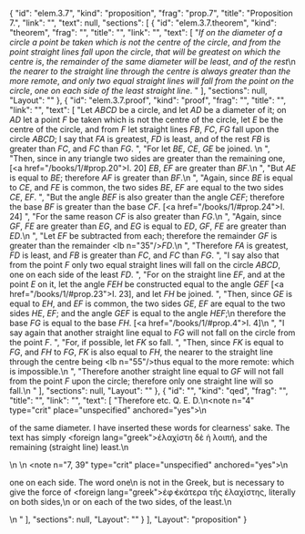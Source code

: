 {
  "id": "elem.3.7",
  "kind": "proposition",
  "frag": "prop.7",
  "title": "Proposition 7.",
  "link": "",
  "text": null,
  "sections": [
    {
      "id": "elem.3.7.theorem",
      "kind": "theorem",
      "frag": "",
      "title": "",
      "link": "",
      "text": [
        "<var>If on the diameter of a circle a point be taken which is not the centre of the circle</var>, <var>and from the point straight lines fall upon the circle</var>, <var>that will be greatest on which the centre is</var>, <var>the remainder of the same diameter will be least</var>, <var>and of the rest</var>\n       <var>the nearer to the straight line through the centre is always greater than the more remote</var>, <var>and only two equal straight lines will fall from the point on the circle</var>, <var>one on each side of the least straight line</var>. "
      ],
      "sections": null,
      "Layout": ""
    },
    {
      "id": "elem.3.7.proof",
      "kind": "proof",
      "frag": "",
      "title": "",
      "link": "",
      "text": [
        "Let <var>ABCD</var> be a circle, and let <var>AD</var> be a diameter of it; on <var>AD</var> let a point <var>F</var> be taken which is not the centre of the circle, let <var>E</var> be the centre of the circle, and from <var>F</var> let straight lines <var>FB</var>, <var>FC</var>, <var>FG</var> fall upon the circle <var>ABCD</var>; I say that <var>FA</var> is greatest, <var>FD</var> is least, and of the rest <var>FB</var> is greater than <var>FC</var>, and <var>FC</var> than <var>FG</var>. ",
        "For let <var>BE</var>, <var>CE</var>, <var>GE</var> be joined. \n      ",
        "Then, since in any triangle two sides are greater than the remaining one, [<a href=\"/books/1/#prop.20\">I. 20</a>] <var>EB</var>, <var>EF</var> are greater than <var>BF</var>.\n      ",
        "But <var>AE</var> is equal to <var>BE</var>; therefore <var>AF</var> is greater than <var>BF</var>.\n      ",
        "Again, since <var>BE</var> is equal to <var>CE</var>, and <var>FE</var> is common, the two sides <var>BE</var>, <var>EF</var> are equal to the two sides <var>CE</var>, <var>EF</var>. ",
        "But the angle <var>BEF</var> is also greater than the angle <var>CEF</var>; therefore the base <var>BF</var> is greater than the base <var>CF</var>. [<a href=\"/books/1/#prop.24\">I. 24</a>] ",
        "For the same reason <var>CF</var> is also greater than <var>FG</var>.\n       ",
        "Again, since <var>GF</var>, <var>FE</var> are greater than <var>EG</var>, and <var>EG</var> is equal to <var>ED</var>, <var>GF</var>, <var>FE</var> are greater than <var>ED</var>.\n      ",
        "Let <var>EF</var> be subtracted from each; therefore the remainder <var>GF</var> is greater than the remainder <lb n=\"35\"/><var>FD</var>.\n      ",
        "Therefore <var>FA</var> is greatest, <var>FD</var> is least, and <var>FB</var> is greater than <var>FC</var>, and <var>FC</var> than <var>FG</var>. ",
        "I say also that from the point <var>F</var> only two equal straight lines will fall on the circle <var>ABCD</var>, one on each side of the least <var>FD</var>. ",
        "For on the straight line <var>EF</var>, and at the point <var>E</var> on it, let the angle <var>FEH</var> be constructed equal to the angle <var>GEF</var> [<a href=\"/books/1/#prop.23\">I. 23</a>], and let <var>FH</var> be joined. ",
        "Then, since <var>GE</var> is equal to <var>EH</var>, and <var>EF</var> is common, the two sides <var>GE</var>, <var>EF</var> are equal to the two sides <var>HE</var>, <var>EF</var>; and the angle <var>GEF</var> is equal to the angle <var>HEF</var>;\n       therefore the base <var>FG</var> is equal to the base <var>FH</var>. [<a href=\"/books/1/#prop.4\">I. 4</a>]\n      ",
        "I say again that another straight line equal to <var>FG</var> will not fall on the circle from the point <var>F</var>. ",
        "For, if possible, let <var>FK</var> so fall. ",
        "Then, since <var>FK</var> is equal to <var>FG</var>, and <var>FH</var> to <var>FG</var>, <var>FK</var> is also equal to <var>FH</var>, the nearer to the straight line through the centre being <lb n=\"55\"/>thus equal to the more remote: which is impossible.\n      ",
        "Therefore another straight line equal to <var>GF</var> will not fall from the point <var>F</var> upon the circle; therefore only one straight line will so fall.\n      "
      ],
      "sections": null,
      "Layout": ""
    },
    {
      "id": "",
      "kind": "qed",
      "frag": "",
      "title": "",
      "link": "",
      "text": [
        "Therefore etc. Q. E. D.\n<note n=\"4\" type=\"crit\" place=\"unspecified\" anchored=\"yes\">\n        <p>of the same diameter. I have inserted these words for clearness' sake. The text has simply <foreign lang=\"greek\">ἐλαχίστη δὲ ἡ λοιπή</foreign>, <quote>and the remaining (straight line) least.</quote>\n</p>\n       </note>\n       <note n=\"7, 39\" type=\"crit\" place=\"unspecified\" anchored=\"yes\">\n        <p>one on each side. The word <quote>one</quote>\n is not in the Greek, but is necessary to give the force of <foreign lang=\"greek\">ἐφ̓ ἑκάτερα τῆς ἐλαχίστης</foreign>, literally <quote>on both sides,</quote>\n or <quote>on each of the two sides, of the least.</quote>\n</p>\n       </note>"
      ],
      "sections": null,
      "Layout": ""
    }
  ],
  "Layout": "proposition"
}
